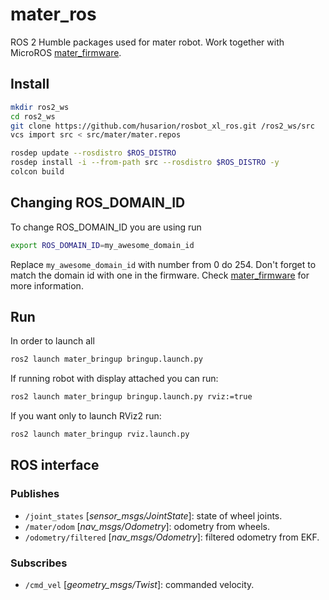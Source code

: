 # mater_ros

ROS 2 Humble packages used for mater robot. Work together with MicroROS [mater_firmware](https://github.com/KAIR-RoboLab/mater_firmware).

## Install

``` bash
mkdir ros2_ws
cd ros2_ws
git clone https://github.com/husarion/rosbot_xl_ros.git /ros2_ws/src 
vcs import src < src/mater/mater.repos

rosdep update --rosdistro $ROS_DISTRO
rosdep install -i --from-path src --rosdistro $ROS_DISTRO -y
colcon build
```

## Changing ROS_DOMAIN_ID

To change ROS_DOMAIN_ID you are using run
``` bash
export ROS_DOMAIN_ID=my_awesome_domain_id
```
Replace `my_awesome_domain_id` with number from 0 do 254. Don't forget to match the domain id with one in the firmware. Check [mater_firmware](https://github.com/KAIR-RoboLab/mater_firmware) for more information.

## Run

In order to launch all 

``` bash
ros2 launch mater_bringup bringup.launch.py
```

If running robot with display attached you can run:

``` bash
ros2 launch mater_bringup bringup.launch.py rviz:=true
```

If you want only to launch RViz2 run:
``` bash
ros2 launch mater_bringup rviz.launch.py
```

## ROS interface

### Publishes

- `/joint_states` [*sensor_msgs/JointState*]: state of wheel joints.
- `/mater/odom` [*nav_msgs/Odometry*]: odometry from wheels.
- `/odometry/filtered` [*nav_msgs/Odometry*]: filtered odometry from EKF.


### Subscribes

- `/cmd_vel` [*geometry_msgs/Twist*]: commanded velocity.